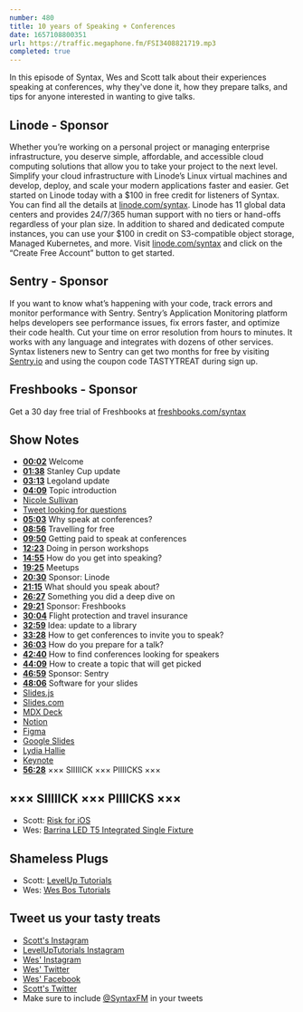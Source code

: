```yaml
---
number: 480
title: 10 years of Speaking + Conferences
date: 1657108800351
url: https://traffic.megaphone.fm/FSI3408821719.mp3
completed: true
---
```


In this episode of Syntax, Wes and Scott talk about their experiences speaking at conferences, why they've done it, how they prepare talks, and tips for anyone interested in wanting to give talks.

## Linode  - Sponsor

Whether you’re working on a personal project or managing enterprise infrastructure, you deserve simple, affordable, and accessible cloud computing solutions that allow you to take your project to the next level. Simplify your cloud infrastructure with Linode’s Linux virtual machines and develop, deploy, and scale your modern applications faster and easier. Get started on Linode today with a $100 in free credit for listeners of Syntax. You can find all the details at [linode.com/syntax](https://linode.com/syntax). Linode has 11 global data centers and provides 24/7/365 human support with no tiers or hand-offs regardless of your plan size. In addition to shared and dedicated compute instances, you can use your $100 in credit on S3-compatible object storage, Managed Kubernetes, and more. Visit [linode.com/syntax](https://linode.com/syntax) and click on the “Create Free Account” button to get started.

## Sentry - Sponsor

If you want to know what’s happening with your code, track errors and monitor performance with Sentry. Sentry’s Application Monitoring platform helps developers see performance issues, fix errors faster, and optimize their code health. Cut your time on error resolution from hours to minutes. It works with any language and integrates with dozens of other services. Syntax listeners new to Sentry can get two months for  free by visiting [Sentry.io](https://sentry.io) and using the coupon code TASTYTREAT during sign up.

## Freshbooks - Sponsor

Get a 30 day free trial of Freshbooks at [freshbooks.com/syntax](https://freshbooks.com/syntax)

## Show Notes

* **[00:02](#t=00:02)** Welcome
* **[01:38](#t=01:38)** Stanley Cup update
* **[03:13](#t=03:13)** Legoland update
* **[04:09](#t=04:09)** Topic introduction
* [Nicole Sullivan](https://github.com/stubbornella)
* [Tweet looking for questions](https://twitter.com/wesbos/status/1541424269556649984?s=21&t=Ml3wQgMqJBcXM7yYW6Tc6w)
* **[05:03](#t=05:03)** Why speak at conferences?
* **[08:56](#t=08:56)** Travelling for free
* **[09:50](#t=09:50)** Getting paid to speak at conferences
* **[12:23](#t=12:23)** Doing in person workshops
* **[14:55](#t=14:55)** How do you get into speaking?
* **[19:25](#t=19:25)** Meetups
* **[20:30](#t=20:30)** Sponsor: Linode
* **[21:15](#t=21:15)** What should you speak about?
* **[26:27](#t=26:27)** Something you did a deep dive on
* **[29:21](#t=29:21)** Sponsor: Freshbooks
* **[30:04](#t=30:04)** Flight protection and travel insurance
* **[32:59](#t=32:59)** Idea: update to a library
* **[33:28](#t=33:28)** How to get conferences to invite you to speak?
* **[36:03](#t=36:03)** How do you prepare for a talk?
* **[42:40](#t=42:40)** How to find conferences looking for speakers
* **[44:09](#t=44:09)** How to create a topic that will get picked
* **[46:59](#t=46:59)** Sponsor: Sentry
* **[48:06](#t=48:06)** Software for your slides
* [Slides.js](https://slides.js.org)
* [Slides.com](https://slides.com)
* [MDX Deck](https://github.com/jxnblk/mdx-deck)
* [Notion](https://www.notion.so)
* [Figma](https://www.figma.com)
* [Google Slides](https://www.google.com/slides/about/)
* [Lydia Hallie](https://twitter.com/lydiahallie)
* [Keynote](https://www.apple.com/keynote/)
* **[56:28](#t=56:28)** ××× SIIIIICK ××× PIIIICKS ×××

## ××× SIIIIICK ××× PIIIICKS ×××

* Scott: [Risk for iOS](https://apps.apple.com/us/app/risk-global-domination/id1051334048)
* Wes: [Barrina LED T5 Integrated Single Fixture](https://amzn.to/3nhlGsC)

## Shameless Plugs

* Scott: [LevelUp Tutorials](https://leveluptutorials.com/)
* Wes: [Wes Bos Tutorials](https://wesbos.com/courses)

## Tweet us your tasty treats

* [Scott's Instagram](https://www.instagram.com/stolinski/)
* [LevelUpTutorials Instagram](https://www.instagram.com/LevelUpTutorials/)
* [Wes' Instagram](https://www.instagram.com/wesbos/)
* [Wes' Twitter](https://twitter.com/wesbos)
* [Wes' Facebook](https://www.facebook.com/wesbos.developer)
* [Scott's Twitter](https://twitter.com/stolinski)
* Make sure to include [@SyntaxFM](https://twitter.com/SyntaxFM) in your tweets
